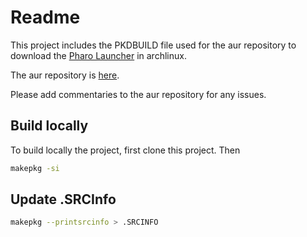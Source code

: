 # Readme

This project includes the PKDBUILD file used for the aur repository to download the [Pharo Launcher](https://github.com/pharo-project/pharo-launcher/) in archlinux.

The aur repository is [here](https://aur.archlinux.org/packages/pharo-launcher/).

Please add commentaries to the aur repository for any issues.

## Build locally

To build locally the project, first clone this project.
Then

```sh
makepkg -si
```

## Update .SRCInfo

```sh
makepkg --printsrcinfo > .SRCINFO
```

